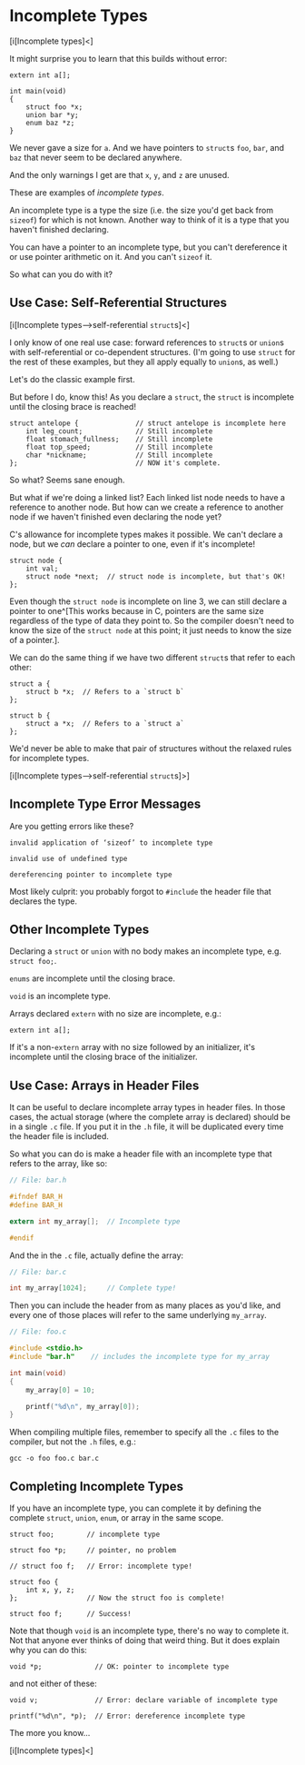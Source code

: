 <!-- Beej's guide to C

# vim: ts=4:sw=4:nosi:et:tw=72
-->

# Incomplete Types

[i[Incomplete types]<]

It might surprise you to learn that this builds without error:

``` {.c}
extern int a[];

int main(void)
{
    struct foo *x;
    union bar *y;
    enum baz *z;
}
```

We never gave a size for `a`. And we have pointers to `struct`s `foo`,
`bar`, and `baz` that never seem to be declared anywhere.

And the only warnings I get are that `x`, `y`, and `z` are unused.

These are examples of _incomplete types_.

An incomplete type is a type the size (i.e. the size you'd get back from
`sizeof`) for which is not known. Another way to think of it is a type
that you haven't finished declaring.

You can have a pointer to an incomplete type, but you can't dereference
it or use pointer arithmetic on it. And you can't `sizeof` it.

So what can you do with it?

## Use Case: Self-Referential Structures

[i[Incomplete types-->self-referential `struct`s]<]

I only know of one real use case: forward references to `struct`s or
`union`s with self-referential or co-dependent structures. (I'm going to
use `struct` for the rest of these examples, but they all apply equally
to `union`s, as well.)

Let's do the classic example first.

But before I do, know this! As you declare a `struct`, the `struct` is
incomplete until the closing brace is reached!

``` {.c}
struct antelope {              // struct antelope is incomplete here
    int leg_count;             // Still incomplete
    float stomach_fullness;    // Still incomplete
    float top_speed;           // Still incomplete
    char *nickname;            // Still incomplete
};                             // NOW it's complete.
```

So what? Seems sane enough.

But what if we're doing a linked list? Each linked list node needs to
have a reference to another node. But how can we create a reference to
another node if we haven't finished even declaring the node yet?

C's allowance for incomplete types makes it possible. We can't declare a
node, but we _can_ declare a pointer to one, even if it's incomplete!

``` {.c}
struct node {
    int val;
    struct node *next;  // struct node is incomplete, but that's OK!
};
```

Even though the `struct node` is incomplete on line 3, we can still
declare a pointer to one^[This works because in C, pointers are the same
size regardless of the type of data they point to. So the compiler
doesn't need to know the size of the `struct node` at this point; it
just needs to know the size of a pointer.].

We can do the same thing if we have two different `struct`s that refer
to each other:

``` {.c}
struct a {
    struct b *x;  // Refers to a `struct b`
};

struct b {
    struct a *x;  // Refers to a `struct a`
};
```

We'd never be able to make that pair of structures without the relaxed
rules for incomplete types.

[i[Incomplete types-->self-referential `struct`s]>]

## Incomplete Type Error Messages

Are you getting errors like these?

``` {.default}
invalid application of ‘sizeof’ to incomplete type

invalid use of undefined type

dereferencing pointer to incomplete type
```

Most likely culprit: you probably forgot to `#include` the header file
that declares the type.

## Other Incomplete Types

Declaring a `struct` or `union` with no body makes an incomplete type,
e.g. `struct foo;`.

`enums` are incomplete until the closing brace.

`void` is an incomplete type.

Arrays declared `extern` with no size are incomplete, e.g.:

``` {.c}
extern int a[];
```

If it's a non-`extern` array with no size followed by an initializer,
it's incomplete until the closing brace of the initializer.

## Use Case: Arrays in Header Files

It can be useful to declare incomplete array types in header files. In
those cases, the actual storage (where the complete array is declared)
should be in a single `.c` file. If you put it in the `.h` file, it will
be duplicated every time the header file is included.

So what you can do is make a header file with an incomplete type that
refers to the array, like so:

``` {.c .numberLines}
// File: bar.h

#ifndef BAR_H
#define BAR_H

extern int my_array[];  // Incomplete type

#endif
```

And the in the `.c` file, actually define the array:

``` {.c .numberLines}
// File: bar.c

int my_array[1024];     // Complete type!
```

Then you can include the header from as many places as you'd like, and
every one of those places will refer to the same underlying `my_array`.

``` {.c .numberLines}
// File: foo.c

#include <stdio.h>
#include "bar.h"    // includes the incomplete type for my_array

int main(void)
{
    my_array[0] = 10;

    printf("%d\n", my_array[0]);
}
```

When compiling multiple files, remember to specify all the `.c` files
to the compiler, but not the `.h` files, e.g.:

``` {.zsh}
gcc -o foo foo.c bar.c
```

## Completing Incomplete Types

If you have an incomplete type, you can complete it by defining the
complete `struct`, `union`, `enum`, or array in the same scope.

``` {.c}
struct foo;        // incomplete type

struct foo *p;     // pointer, no problem

// struct foo f;   // Error: incomplete type!

struct foo {
    int x, y, z;
};                 // Now the struct foo is complete!

struct foo f;      // Success!
```

Note that though `void` is an incomplete type, there's no way to
complete it. Not that anyone ever thinks of doing that weird thing. But
it does explain why you can do this:

``` {.c}
void *p;             // OK: pointer to incomplete type
```

and not either of these:

``` {.c}
void v;              // Error: declare variable of incomplete type

printf("%d\n", *p);  // Error: dereference incomplete type
```

The more you know...

[i[Incomplete types]<]
